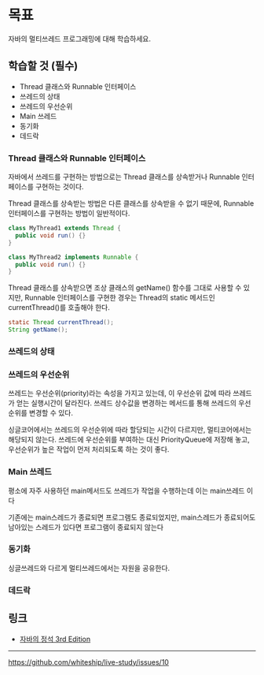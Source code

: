# 목표

자바의 멀티쓰레드 프로그래밍에 대해 학습하세요.

## 학습할 것 (필수)

- Thread 클래스와 Runnable 인터페이스
- 쓰레드의 상태
- 쓰레드의 우선순위
- Main 쓰레드
- 동기화
- 데드락

### Thread 클래스와 Runnable 인터페이스

자바에서 쓰레드를 구현하는 방법으로는 Thread 클래스를 상속받거나 Runnable 인터페이스를 구현하는 것이다.

Thread 클래스를 상속받는 방법은 다른 클래스를 상속받을 수 없기 때문에, Runnable 인터페이스를 구현하는 방법이 일반적이다.

```java
class MyThread1 extends Thread {
  public void run() {}
}

class MyThread2 implements Runnable {
  public void run() {}
}
```

Thread 클래스를 상속받으면 조상 클래스의 getName() 함수를 그대로 사용할 수 있지만, Runnable 인터페이스를 구현한 경우는 Thread의 static 메서드인 currentThread()를 호출해야 한다.

```java
static Thread currentThread();
String getName();
```

### 쓰레드의 상태

### 쓰레드의 우선순위

쓰레드는 우선순위(priority)라는 속성을 가지고 있는데, 이 우선순위 값에 따라 쓰레드가 얻는 실행시간이 달라진다. 쓰레드 상수값을 변경하는 메서드를 통해 쓰레드의 우선순위를 변경할 수 있다.

싱글코어에서는 쓰레드의 우선순위에 따라 할당되는 시간이 다르지만, 멀티코어에서는 해당되지 않는다. 쓰레드에 우선순위를 부여하는 대신 PriorityQueue에 저장해 놓고, 우선순위가 높은 작업이 먼저 처리되도록 하는 것이 좋다.

### Main 쓰레드

평소에 자주 사용하던 main메서드도 쓰레드가 작업을 수행하는데 이는 main쓰레드 이다

기존에는 main스레드가 종료되면 프로그램도 종료되었지만, main스레드가 종료되어도 남아있는 스레드가 있다면 프로그램이 종료되지 않는다

### 동기화

싱글쓰레드와 다르게 멀티쓰레드에서는 자원을 공유한다.

### 데드락

## 링크

- [자바의 정석 3rd Edition](http://www.yes24.com/Product/Goods/24259565?OzSrank=4)

---

https://github.com/whiteship/live-study/issues/10

